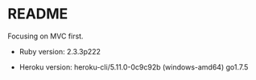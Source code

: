 # README



Focusing on MVC first.

* Ruby version: 2.3.3p222

* Heroku version: heroku-cli/5.11.0-0c9c92b (windows-amd64) go1.7.5
